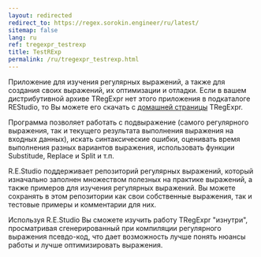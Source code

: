 ```yaml
---
layout: redirected
redirect_to: https://regex.sorokin.engineer/ru/latest/
sitemap: false
lang: ru
ref: tregexpr_testrexp
title: TestRExp
permalink: /ru/tregexpr_testrexp.html
---
```


Приложение для изучения регулярных выражений, а также для создания своих
выражений, их оптимизации и отладки. Если в вашем дистрибутивной архиве
TRegExpr нет этого приложения в подкаталоге REStudio, то Вы можете его
скачать с [домашней страницы](https://regex.sorokin.engineer/) TRegExpr.

Программа позволяет работать с подвыражение (самого регулярного
выражения, так и текущего результата выполнения выражения на входных
данных), искать синтаксические ошибки, оценивать время выполнения разных
вариантов выражения, использовать функции Substitude, Replace и Split и
т.п.

R.E.Studio поддерживает репозиторий регулярных выражений, который
изначально заполнен множеством полезных на практике выражений, а также
примеров для изучения регулярных выражений. Вы можете сохранять в этом
репозитории как свои собственные выражения, так и тестовые примеры и
комментарии для них.

Используя R.E.Studio Вы сможете изучить работу TRegExpr "изнутри",
просматривая сгенерированный при компиляции регулярного выражения
псевдо-код, что дает возможность лучше понять нюансы работы и лучше
оптимизировать выражения.